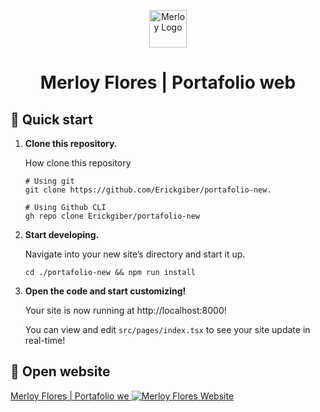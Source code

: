 <p align="center">
  <a href="https://wondrous-chimera-6eb5b3.netlify.app/">
    <img alt="Merloy Logo" src="https://i.ibb.co/TPTgWFh/Logo-Merloy.png" width="60" />
  </a>
</p>
<h1 align="center">
  Merloy Flores | Portafolio web
</h1>

## 🚀 Quick start

1.  **Clone this repository.**

    How clone this repository

    ```shell
    # Using git
    git clone https://github.com/Erickgiber/portafolio-new.

    # Using Github CLI
    gh repo clone Erickgiber/portafolio-new
    ```

2.  **Start developing.**

    Navigate into your new site’s directory and start it up.

    ```shell
    cd ./portafolio-new && npm run install
    ```

3.  **Open the code and start customizing!**

    Your site is now running at http://localhost:8000!

    You can view and edit `src/pages/index.tsx` to see your site update in real-time!

## 🚀 Open website
<a href="https://wondrous-chimera-6eb5b3.netlify.app/">
 Merloy Flores | Portafolio we
</a>

<a href="https://wondrous-chimera-6eb5b3.netlify.app">
  <img src="https://lh3.googleusercontent.com/pw/ADCreHc8vA8mq5IVd_F0tPf35odGE0CpLyVaJ_HSRKEmAuZvGcACkwXS97esjuBW65Rq9rs99RRWdYDPjZJ6G75fdfqO2hVAFKYcvi3t3_OhM7ecAhk2FAuyGcOrcbtHMsVd2cpVW-N9lf9P3eCptbKVo3kIhnHuQJ8XSw9j5phIWsySi-7iVXOm5HM-m948w_xcUIfSwBcWXMzDwYSAgis5VvWWD5_fB5AZ_-cyveaSwZttk7FCHAvTM6HNZY1mIt6z4VnZojmSe1fEB1zQgshxPsPX-v01_cMdpGUGIrKdicR_q6G5hOBsHoUr-Hlw6oKZaHlflt13efyU34f4DboLG7A4evj_RNOjTSlPAlFBpnwQZKShY9IJ28KW19TG58cn3fX_8h5LO1rGkg0PlbqOzhpa6bsLdirB3yxkeIzHg6PKLdCXXujPSrT_yqZc_C3YZicpQCKH5E2_p-l6QfYXLl1e_z0fGWZvHMBlfIlfXvUuMEYRH2XVIdmev8X2vhhUVkFODIhHDookyGFwUr14UxO989yBkVoPcWvWNkEIY2YPl0udvokIL0jpuTRzr0e3DzNe55apad2pKxQyIvSSgxmcm4QTI4npab7kSjJjf-7zr9k3Bs_uuoNI_hKgG6uli_5LjL3hPxTG_f-d4fVUjxWgwpGCuHsMkV7xnKviS6hvlVeBAHEYjfHWFKrHjUn5XYFg0uo_WqAEl9GcigD-U-HSuecBOh70c_3mvS9czY6GgfHuhH9E3YLWiFHoo1SdyEk6r0tUPD5cM8L3-vjKzPkgkF-pViCl-sTux-zEvUvDDiD7WQJWD7X9TYFdhf3NAsYlBtFvv7SiErLnzQdhSVYhDMcVVDVmGTr5AGbzHSckjesxORpKxbQJ2RpnaZmdbx7s5I2ahuJRhKPOhqBhKP2_c6dw9kkvAVMsuM-8_3OsH1Qj_HyPoMtmKwRFWB828GLHeHZCnJ8OlkCwOrvCGRIRVsStPvKizXTxAKJ8H3Qn1877NX7K6b5M_aiHDBqRnaetICvylQ3HRSf77GaGPl51_hos24gCMuzZqpI0xWl73sqx5t7vXxg61SKtwGoq3NM1GCKMMgY8flKuJCnA3foGf5xVCiydOQETAhEJa5rk=w1920-h903-s-no-gm?authuser=0)https://lh3.googleusercontent.com/pw/ADCreHc8vA8mq5IVd_F0tPf35odGE0CpLyVaJ_HSRKEmAuZvGcACkwXS97esjuBW65Rq9rs99RRWdYDPjZJ6G75fdfqO2hVAFKYcvi3t3_OhM7ecAhk2FAuyGcOrcbtHMsVd2cpVW-N9lf9P3eCptbKVo3kIhnHuQJ8XSw9j5phIWsySi-7iVXOm5HM-m948w_xcUIfSwBcWXMzDwYSAgis5VvWWD5_fB5AZ_-cyveaSwZttk7FCHAvTM6HNZY1mIt6z4VnZojmSe1fEB1zQgshxPsPX-v01_cMdpGUGIrKdicR_q6G5hOBsHoUr-Hlw6oKZaHlflt13efyU34f4DboLG7A4evj_RNOjTSlPAlFBpnwQZKShY9IJ28KW19TG58cn3fX_8h5LO1rGkg0PlbqOzhpa6bsLdirB3yxkeIzHg6PKLdCXXujPSrT_yqZc_C3YZicpQCKH5E2_p-l6QfYXLl1e_z0fGWZvHMBlfIlfXvUuMEYRH2XVIdmev8X2vhhUVkFODIhHDookyGFwUr14UxO989yBkVoPcWvWNkEIY2YPl0udvokIL0jpuTRzr0e3DzNe55apad2pKxQyIvSSgxmcm4QTI4npab7kSjJjf-7zr9k3Bs_uuoNI_hKgG6uli_5LjL3hPxTG_f-d4fVUjxWgwpGCuHsMkV7xnKviS6hvlVeBAHEYjfHWFKrHjUn5XYFg0uo_WqAEl9GcigD-U-HSuecBOh70c_3mvS9czY6GgfHuhH9E3YLWiFHoo1SdyEk6r0tUPD5cM8L3-vjKzPkgkF-pViCl-sTux-zEvUvDDiD7WQJWD7X9TYFdhf3NAsYlBtFvv7SiErLnzQdhSVYhDMcVVDVmGTr5AGbzHSckjesxORpKxbQJ2RpnaZmdbx7s5I2ahuJRhKPOhqBhKP2_c6dw9kkvAVMsuM-8_3OsH1Qj_HyPoMtmKwRFWB828GLHeHZCnJ8OlkCwOrvCGRIRVsStPvKizXTxAKJ8H3Qn1877NX7K6b5M_aiHDBqRnaetICvylQ3HRSf77GaGPl51_hos24gCMuzZqpI0xWl73sqx5t7vXxg61SKtwGoq3NM1GCKMMgY8flKuJCnA3foGf5xVCiydOQETAhEJa5rk=w1920-h903-s-no-gm?authuser=0" alt="Merloy Flores Website" />
</a>
